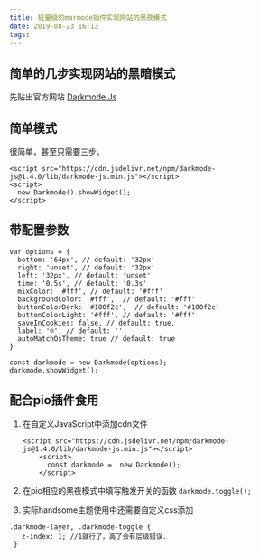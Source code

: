 ```yaml
---
title: 轻量级的marmode插件实现网站的黑夜模式
date: 2019-08-23 16:13
tags:
---
```


## 简单的几步实现网站的黑暗模式

<!--more-->

先贴出官方网站
[Darkmode.Js][1]

## 简单模式

很简单，甚至只需要三步。

```
<script src="https://cdn.jsdelivr.net/npm/darkmode-js@1.4.0/lib/darkmode-js.min.js"></script>
<script>
  new Darkmode().showWidget();
</script>
```

## 带配置参数

```
var options = {
  bottom: '64px', // default: '32px'
  right: 'unset', // default: '32px'
  left: '32px', // default: 'unset'
  time: '0.5s', // default: '0.3s'
  mixColor: '#fff', // default: '#fff'
  backgroundColor: '#fff',  // default: '#fff'
  buttonColorDark: '#100f2c',  // default: '#100f2c'
  buttonColorLight: '#fff', // default: '#fff'
  saveInCookies: false, // default: true,
  label: '☹️', // default: ''
  autoMatchOsTheme: true // default: true
}

const darkmode = new Darkmode(options);
darkmode.showWidget();
```

## 配合pio插件食用

1. 在自定义JavaScript中添加cdn文件
   
   ```
   <script src="https://cdn.jsdelivr.net/npm/darkmode-js@1.4.0/lib/darkmode-js.min.js"></script>
       <script>
         const darkmode =  new Darkmode();
       </script>
   ```
2. 在pio相应的黑夜模式中填写触发开关的函数 `darkmode.toggle();`
3. 实际handsome主题使用中还需要自定义css添加

```
.darkmode-layer, .darkmode-toggle {
   z-index: 1; //1就行了，高了会有层级错误.
 }
```

[1]: https://darkmodejs.learn.uno/
